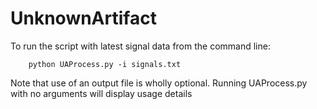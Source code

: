 # UnknownArtifact

To run the script with latest signal data from the command line:

        python UAProcess.py -i signals.txt

Note that use of an output file is wholly optional.  Running UAProcess.py with no arguments will display usage details